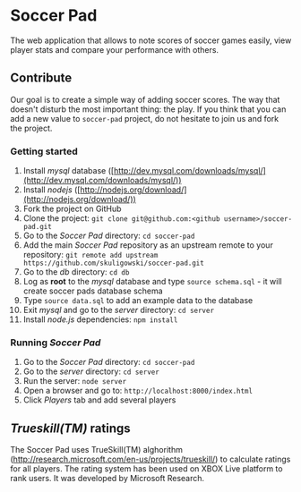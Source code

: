 Soccer Pad
==========

The web application that allows to note scores of soccer games easily, view player stats and compare your performance with others.

## Contribute
  
Our goal is to create a simple way of adding soccer scores. The way that doesn't disturb the most important thing: the play. If you think that you can add a new value to `soccer-pad` project, do not hesitate to join us and fork the project. 

### Getting started

1. Install *mysql* database ([http://dev.mysql.com/downloads/mysql/](http://dev.mysql.com/downloads/mysql/))
2. Install *nodejs* ([http://nodejs.org/download/](http://nodejs.org/download/))
3. Fork the project on GitHub
4. Clone the project: `git clone git@github.com:<github username>/soccer-pad.git`
5. Go to the *Soccer Pad* directory: `cd soccer-pad`
6. Add the main *Soccer Pad* repository as an upstream remote to your repository:
`git remote add upstream https://github.com/skuligowski/soccer-pad.git`
7. Go to the *db* directory: `cd db`
8. Log as **root** to the *mysql* database and type `source schema.sql` - it will create soccer pads database schema
9. Type `source data.sql` to add an example data to the database
8. Exit *mysql* and go to the *server* directory: `cd server`
8. Install *node.js* dependencies: `npm install`

### Running *Soccer Pad*

1. Go to the *Soccer Pad* directory: `cd soccer-pad`
2. Go to the *server* directory: `cd server` 
3. Run the server: `node server`
4. Open a browser and go to: `http://localhost:8000/index.html`
5. Click *Players* tab and add several players

## *Trueskill(TM)* ratings

The Soccer Pad uses TrueSkill(TM) alghorithm (http://research.microsoft.com/en-us/projects/trueskill/) to calculate ratings for all players. The rating system has been used on XBOX Live platform to rank users. It was developed by Microsoft Research.

